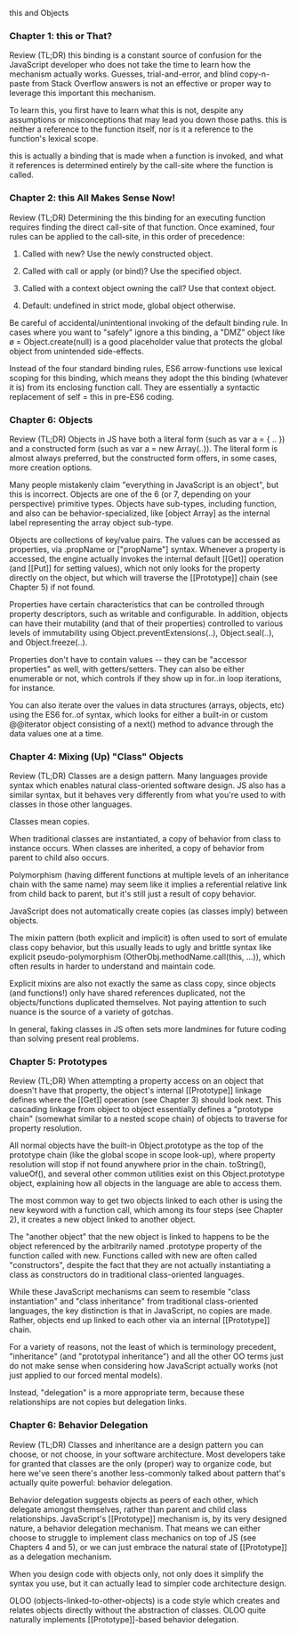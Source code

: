 this and Objects

### Chapter 1: this or That?
Review (TL;DR)
this binding is a constant source of confusion for the JavaScript developer who does not take the time to learn how the mechanism actually works. Guesses, trial-and-error, and blind copy-n-paste from Stack Overflow answers is not an effective or proper way to leverage this important this mechanism.

To learn this, you first have to learn what this is not, despite any assumptions or misconceptions that may lead you down those paths. this is neither a reference to the function itself, nor is it a reference to the function's lexical scope.

this is actually a binding that is made when a function is invoked, and what it references is determined entirely by the call-site where the function is called.


### Chapter 2: this All Makes Sense Now!
Review (TL;DR)
Determining the this binding for an executing function requires finding the direct call-site of that function. Once examined, four rules can be applied to the call-site, in this order of precedence:

1. Called with new? Use the newly constructed object.

2. Called with call or apply (or bind)? Use the specified object.

3. Called with a context object owning the call? Use that context object.

4. Default: undefined in strict mode, global object otherwise.

Be careful of accidental/unintentional invoking of the default binding rule. In cases where you want to "safely" ignore a this binding, a "DMZ" object like ø = Object.create(null) is a good placeholder value that protects the global object from unintended side-effects.

Instead of the four standard binding rules, ES6 arrow-functions use lexical scoping for this binding, which means they adopt the this binding (whatever it is) from its enclosing function call. They are essentially a syntactic replacement of self = this in pre-ES6 coding.

### Chapter 6: Objects

Review (TL;DR)
Objects in JS have both a literal form (such as var a = { .. }) and a constructed form (such as var a = new Array(..)). The literal form is almost always preferred, but the constructed form offers, in some cases, more creation options.

Many people mistakenly claim "everything in JavaScript is an object", but this is incorrect. Objects are one of the 6 (or 7, depending on your perspective) primitive types. Objects have sub-types, including function, and also can be behavior-specialized, like [object Array] as the internal label representing the array object sub-type.

Objects are collections of key/value pairs. The values can be accessed as properties, via .propName or ["propName"] syntax. Whenever a property is accessed, the engine actually invokes the internal default [[Get]] operation (and [[Put]] for setting values), which not only looks for the property directly on the object, but which will traverse the [[Prototype]] chain (see Chapter 5) if not found.

Properties have certain characteristics that can be controlled through property descriptors, such as writable and configurable. In addition, objects can have their mutability (and that of their properties) controlled to various levels of immutability using Object.preventExtensions(..), Object.seal(..), and Object.freeze(..).

Properties don't have to contain values -- they can be "accessor properties" as well, with getters/setters. They can also be either enumerable or not, which controls if they show up in for..in loop iterations, for instance.

You can also iterate over the values in data structures (arrays, objects, etc) using the ES6 for..of syntax, which looks for either a built-in or custom @@iterator object consisting of a next() method to advance through the data values one at a time.


### Chapter 4: Mixing (Up) "Class" Objects

Review (TL;DR)
Classes are a design pattern. Many languages provide syntax which enables natural class-oriented software design. JS also has a similar syntax, but it behaves very differently from what you're used to with classes in those other languages.

Classes mean copies.

When traditional classes are instantiated, a copy of behavior from class to instance occurs. When classes are inherited, a copy of behavior from parent to child also occurs.

Polymorphism (having different functions at multiple levels of an inheritance chain with the same name) may seem like it implies a referential relative link from child back to parent, but it's still just a result of copy behavior.

JavaScript does not automatically create copies (as classes imply) between objects.

The mixin pattern (both explicit and implicit) is often used to sort of emulate class copy behavior, but this usually leads to ugly and brittle syntax like explicit pseudo-polymorphism (OtherObj.methodName.call(this, ...)), which often results in harder to understand and maintain code.

Explicit mixins are also not exactly the same as class copy, since objects (and functions!) only have shared references duplicated, not the objects/functions duplicated themselves. Not paying attention to such nuance is the source of a variety of gotchas.

In general, faking classes in JS often sets more landmines for future coding than solving present real problems.

### Chapter 5: Prototypes

Review (TL;DR)
When attempting a property access on an object that doesn't have that property, the object's internal [[Prototype]] linkage defines where the [[Get]] operation (see Chapter 3) should look next. This cascading linkage from object to object essentially defines a "prototype chain" (somewhat similar to a nested scope chain) of objects to traverse for property resolution.

All normal objects have the built-in Object.prototype as the top of the prototype chain (like the global scope in scope look-up), where property resolution will stop if not found anywhere prior in the chain. toString(), valueOf(), and several other common utilities exist on this Object.prototype object, explaining how all objects in the language are able to access them.

The most common way to get two objects linked to each other is using the new keyword with a function call, which among its four steps (see Chapter 2), it creates a new object linked to another object.

The "another object" that the new object is linked to happens to be the object referenced by the arbitrarily named .prototype property of the function called with new. Functions called with new are often called "constructors", despite the fact that they are not actually instantiating a class as constructors do in traditional class-oriented languages.

While these JavaScript mechanisms can seem to resemble "class instantiation" and "class inheritance" from traditional class-oriented languages, the key distinction is that in JavaScript, no copies are made. Rather, objects end up linked to each other via an internal [[Prototype]] chain.

For a variety of reasons, not the least of which is terminology precedent, "inheritance" (and "prototypal inheritance") and all the other OO terms just do not make sense when considering how JavaScript actually works (not just applied to our forced mental models).

Instead, "delegation" is a more appropriate term, because these relationships are not copies but delegation links.


### Chapter 6: Behavior Delegation

Review (TL;DR)
Classes and inheritance are a design pattern you can choose, or not choose, in your software architecture. Most developers take for granted that classes are the only (proper) way to organize code, but here we've seen there's another less-commonly talked about pattern that's actually quite powerful: behavior delegation.

Behavior delegation suggests objects as peers of each other, which delegate amongst themselves, rather than parent and child class relationships. JavaScript's [[Prototype]] mechanism is, by its very designed nature, a behavior delegation mechanism. That means we can either choose to struggle to implement class mechanics on top of JS (see Chapters 4 and 5), or we can just embrace the natural state of [[Prototype]] as a delegation mechanism.

When you design code with objects only, not only does it simplify the syntax you use, but it can actually lead to simpler code architecture design.

OLOO (objects-linked-to-other-objects) is a code style which creates and relates objects directly without the abstraction of classes. OLOO quite naturally implements [[Prototype]]-based behavior delegation.